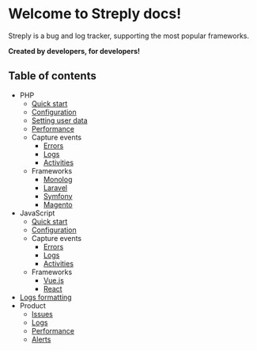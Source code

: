 # Welcome to Streply docs!

Streply is a bug and log tracker, supporting the most popular frameworks.

**Created by developers, for developers!**

## Table of contents

- PHP
    - [Quick start](./docs/php/quick-start.md)
    - [Configuration](./docs/php/configuration.md)
    - [Setting user data](./docs/php/user-data.md)
    - [Performance](./docs/php/performance.md)
    - Capture events
        - [Errors](./docs/php/capture-events/errors.md)
        - [Logs](./docs/php/capture-events/logs.md)
        - [Activities](./docs/php/capture-events/activities.md)
    - Frameworks
        - [Monolog](./docs/php/frameworks/monolog.md)
        - [Laravel](./docs/php/frameworks/laravel.md)
        - [Symfony](./docs/php/frameworks/symfony.md)
        - [Magento](./docs/php/frameworks/magento.md)
- JavaScript
    - [Quick start](./docs/javascript/quick-start.mdx)
    - [Configuration](./docs/javascript/configuration.md)
    - Capture events
        - [Errors](./docs/javascript/capture-events/errors.md)
        - [Logs](./docs/javascript/capture-events/logs.md)
        - [Activities](./docs/javascript/capture-events/activities.md)
    - Frameworks
        - [Vue.js](./docs/javascript/frameworks/vue.md)
        - [React](./docs/javascript/frameworks/react.md)
- [Logs formatting](./docs/logs-formatting.md)
- Product
    - [Issues](./docs/product/issues.md)
    - [Logs](./docs/product/logs.md)
    - [Performance](./docs/product/performance.md)
    - [Alerts](./docs/product/alerts.md)